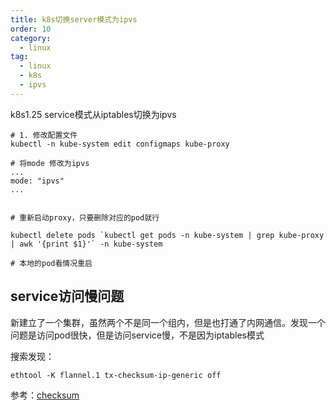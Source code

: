 ```yaml
---
title: k8s切换server模式为ipvs
order: 10
category:
  - linux
tag:
  - linux
  - k8s
  - ipvs
---
```


k8s1.25 service模式从iptables切换为ipvs


```shell
# 1. 修改配置文件 
kubectl -n kube-system edit configmaps kube-proxy

# 将mode 修改为ipvs
...
mode: "ipvs"
...


# 重新启动proxy，只要删除对应的pod就行

kubectl delete pods `kubectl get pods -n kube-system | grep kube-proxy  | awk '{print $1}'` -n kube-system 

# 本地的pod看情况重启
```

## service访问慢问题

新建立了一个集群，虽然两个不是同一个组内，但是也打通了内网通信。发现一个问题是访问pod很快，但是访问service慢，不是因为iptables模式

搜索发现：

`ethtool -K flannel.1 tx-checksum-ip-generic off`

参考：[checksum]

[checksum]: https://blog.csdn.net/weixin_43292547/article/details/120690666